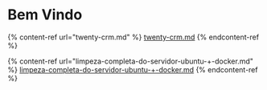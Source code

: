# Bem Vindo

{% content-ref url="twenty-crm.md" %}
[twenty-crm.md](twenty-crm.md)
{% endcontent-ref %}

{% content-ref url="limpeza-completa-do-servidor-ubuntu-+-docker.md" %}
[limpeza-completa-do-servidor-ubuntu-+-docker.md](limpeza-completa-do-servidor-ubuntu-+-docker.md)
{% endcontent-ref %}
